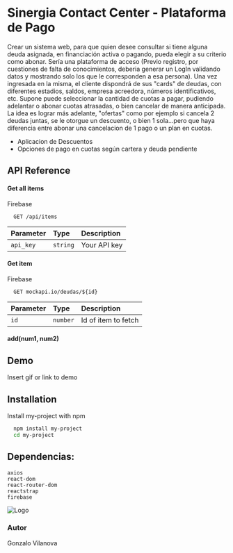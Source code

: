 # Sinergia Contact Center - Plataforma de Pago

Crear un sistema web, para que quien desee consultar si tiene alguna deuda asignada, en financiación activa o pagando, pueda elegir a su criterio como abonar.
Sería una plataforma de acceso (Previo registro, por cuestiones de falta de conocimientos, deberia generar un LogIn validando datos y mostrando solo los que le corresponden
a esa persona). Una vez ingresada en la misma, el cliente dispondrá de sus "cards" de deudas, con diferentes estadios, saldos, empresa acreedora, números identificativos, etc.
Supone puede seleccionar la cantidad de cuotas a pagar, pudiendo adelantar o abonar cuotas atrasadas, o bien cancelar de manera anticipada. La idea es lograr más adelante,
"ofertas" como por ejemplo si cancela 2 deudas juntas, se le otorgue un descuento, o bien 1 sola...pero que haya diferencia entre abonar una cancelacion de 1 pago o un plan en cuotas.

- Aplicacion de Descuentos
- Opciones de pago en cuotas según cartera y deuda pendiente

## API Reference

#### Get all items

Firebase

```http mockapi.io
  GET /api/items
```

| Parameter | Type     | Description  |
| :-------- | :------- | :----------- |
| `api_key` | `string` | Your API key |

#### Get item

Firebase

```http
  GET mockapi.io/deudas/${id}
```

| Parameter | Type     | Description         |
| :-------- | :------- | :------------------ |
| `id`      | `number` | Id of item to fetch |

#### add(num1, num2)

## Demo

Insert gif or link to demo

## Installation

Install my-project with npm

```bash
  npm install my-project
  cd my-project
```

## Dependencias:

    axios
    react-dom
    react-router-dom
    reactstrap
    firebase

![Logo](http://sinergiacc.ar/assests/img/Logotras.png)

### Autor

Gonzalo Vilanova
